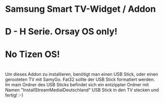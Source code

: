 # Samsung Smart TV-Widget / Addon
# D - H Serie. Orsay OS only!
# No Tizen OS!
#
Um dieses Addon zu installieren, benötigt man einen USB Stick, oder einen gerooteten TV mit SamyGo.
Fat32 sollte der USB Stick formatiert werden. 
Im main Ordner des USB Sticks befindet sich ein entzippter Ordner mit Namen "InstallStreamMedialDeutschland"
USB Stick in den TV stecken und fertig! :-)
